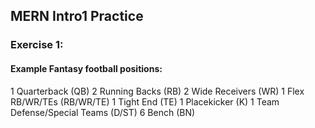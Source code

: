 ## MERN Intro1 Practice

### Exercise 1:




#### Example Fantasy football positions:

1 Quarterback (QB)
2 Running Backs (RB)
2 Wide Receivers (WR)
1 Flex RB/WR/TEs (RB/WR/TE)
1 Tight End (TE)
1 Placekicker (K)
1 Team Defense/Special Teams (D/ST)
6 Bench (BN)
